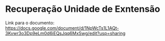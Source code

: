 # Recuperação Unidade de Exntensão 

Link para o documento: https://docs.google.com/document/d/1NpWcTs1L1AQt-3Kvwr3o3Dp9eLm0d6iEQsJqq6MxSwg/edit?usp=sharing
